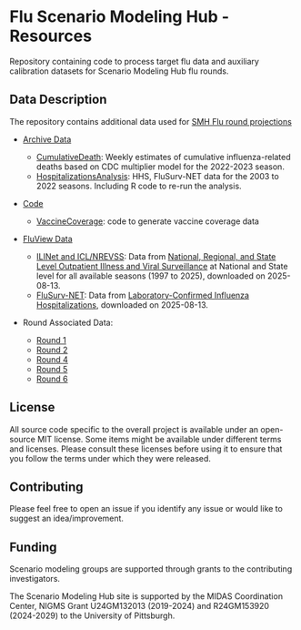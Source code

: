 # Flu Scenario Modeling Hub - Resources

Repository containing code to process target flu data and auxiliary calibration 
datasets for Scenario Modeling Hub flu rounds.

## Data Description

The repository contains additional data used for 
[SMH Flu round projections](https://github.com/midas-network/flu-scenario-modeling-hub)

- [Archive Data](./archive_data)
    - [CumulativeDeath](./archive_data/CumulativeDeath): Weekly estimates of 
    cumulative influenza-related deaths based on CDC multiplier model for the 
    2022-2023 season.
    - [HospitalizationsAnalysis](./archive_data/HospitalizationsAnalysis): HHS, 
    FluSurv-NET data for the 2003 to 2022 seasons. Including R code to re-run 
    the analysis.
  
- [Code](./code)
    - [VaccineCoverage](./code/VaccineCoverage): code to generate vaccine 
    coverage data
    
- [FluView Data](./fluview)
    - [ILINet and ICL/NREVSS](./fluview/ilinet): Data from 
    [National, Regional, and State Level Outpatient Illness and Viral Surveillance](https://gis.cdc.gov/grasp/fluview/fluportaldashboard.html)
    at National and State level for all available seasons (1997 to 2025),
    downloaded on 2025-08-13.
    - [FluSurv-NET](./fluview/flusurnet): Data from 
    [Laboratory-Confirmed Influenza Hospitalizations](https://gis.cdc.gov/GRASP/Fluview/FluHospRates.html),
    downloaded on 2025-08-13.

- Round Associated Data:
    - [Round 1](./Rd1_datasets)
    - [Round 2](./Rd2_datasets)
    - [Round 4](./Rd4_datasets)
    - [Round 5](./Rd5_datasets)
    - [Round 6](./Rd4_datasets)

## License

All source code specific to the overall project is available under an 
open-source MIT license. Some items might be available under different terms 
and licenses. Please consult these licenses before using it to ensure that you 
follow the terms under which they were released.

## Contributing

Please feel free to open an issue if you identify any issue or would like to 
suggest an idea/improvement.

## Funding

Scenario modeling groups are supported through grants to the contributing 
investigators.

The Scenario Modeling Hub site is supported by the MIDAS Coordination Center, 
NIGMS Grant U24GM132013 (2019-2024) and R24GM153920 (2024-2029) to the 
University of Pittsburgh.

